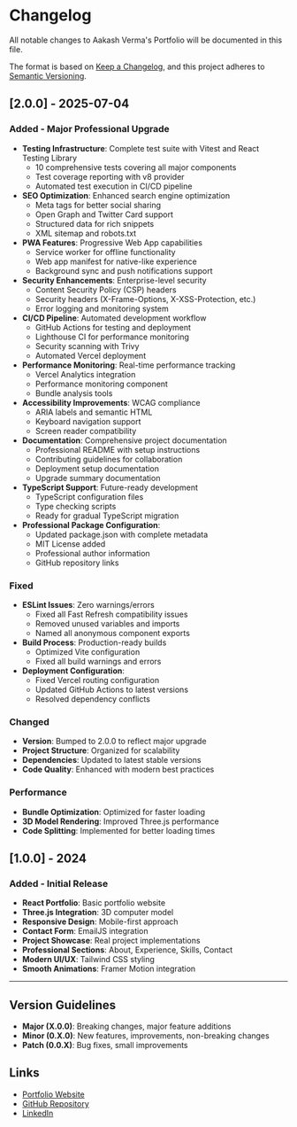 # Changelog

All notable changes to Aakash Verma's Portfolio will be documented in this file.

The format is based on [Keep a Changelog](https://keepachangelog.com/en/1.0.0/),
and this project adheres to [Semantic Versioning](https://semver.org/spec/v2.0.0.html).

## [2.0.0] - 2025-07-04

### Added - Major Professional Upgrade
- **Testing Infrastructure**: Complete test suite with Vitest and React Testing Library
  - 10 comprehensive tests covering all major components
  - Test coverage reporting with v8 provider
  - Automated test execution in CI/CD pipeline
- **SEO Optimization**: Enhanced search engine optimization
  - Meta tags for better social sharing
  - Open Graph and Twitter Card support
  - Structured data for rich snippets
  - XML sitemap and robots.txt
- **PWA Features**: Progressive Web App capabilities
  - Service worker for offline functionality
  - Web app manifest for native-like experience
  - Background sync and push notifications support
- **Security Enhancements**: Enterprise-level security
  - Content Security Policy (CSP) headers
  - Security headers (X-Frame-Options, X-XSS-Protection, etc.)
  - Error logging and monitoring system
- **CI/CD Pipeline**: Automated development workflow
  - GitHub Actions for testing and deployment
  - Lighthouse CI for performance monitoring
  - Security scanning with Trivy
  - Automated Vercel deployment
- **Performance Monitoring**: Real-time performance tracking
  - Vercel Analytics integration
  - Performance monitoring component
  - Bundle analysis tools
- **Accessibility Improvements**: WCAG compliance
  - ARIA labels and semantic HTML
  - Keyboard navigation support
  - Screen reader compatibility
- **Documentation**: Comprehensive project documentation
  - Professional README with setup instructions
  - Contributing guidelines for collaboration
  - Deployment setup documentation
  - Upgrade summary documentation
- **TypeScript Support**: Future-ready development
  - TypeScript configuration files
  - Type checking scripts
  - Ready for gradual TypeScript migration
- **Professional Package Configuration**: 
  - Updated package.json with complete metadata
  - MIT License added
  - Professional author information
  - GitHub repository links

### Fixed
- **ESLint Issues**: Zero warnings/errors
  - Fixed all Fast Refresh compatibility issues
  - Removed unused variables and imports
  - Named all anonymous component exports
- **Build Process**: Production-ready builds
  - Optimized Vite configuration
  - Fixed all build warnings and errors
- **Deployment Configuration**: 
  - Fixed Vercel routing configuration
  - Updated GitHub Actions to latest versions
  - Resolved dependency conflicts

### Changed
- **Version**: Bumped to 2.0.0 to reflect major upgrade
- **Project Structure**: Organized for scalability
- **Dependencies**: Updated to latest stable versions
- **Code Quality**: Enhanced with modern best practices

### Performance
- **Bundle Optimization**: Optimized for faster loading
- **3D Model Rendering**: Improved Three.js performance
- **Code Splitting**: Implemented for better loading times

## [1.0.0] - 2024

### Added - Initial Release
- **React Portfolio**: Basic portfolio website
- **Three.js Integration**: 3D computer model
- **Responsive Design**: Mobile-first approach
- **Contact Form**: EmailJS integration
- **Project Showcase**: Real project implementations
- **Professional Sections**: About, Experience, Skills, Contact
- **Modern UI/UX**: Tailwind CSS styling
- **Smooth Animations**: Framer Motion integration

---

## Version Guidelines

- **Major (X.0.0)**: Breaking changes, major feature additions
- **Minor (0.X.0)**: New features, improvements, non-breaking changes  
- **Patch (0.0.X)**: Bug fixes, small improvements

## Links

- [Portfolio Website](https://aakash-verma-portfolio.vercel.app)
- [GitHub Repository](https://github.com/dvlaks/personal-portfolio)
- [LinkedIn](https://www.linkedin.com/in/aakash-verma-669062269)
